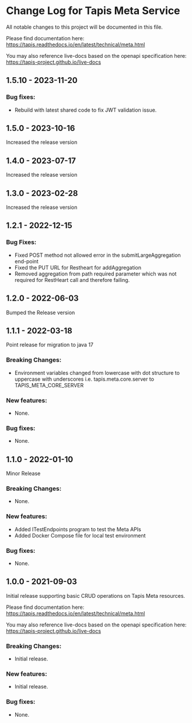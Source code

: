 # Change Log for Tapis Meta Service

All notable changes to this project will be documented in this file.

Please find documentation here:
https://tapis.readthedocs.io/en/latest/technical/meta.html

You may also reference live-docs based on the openapi specification here:
https://tapis-project.github.io/live-docs

## 1.5.10 - 2023-11-20

### Bug fixes:
- Rebuild with latest shared code to fix JWT validation issue.

## 1.5.0 - 2023-10-16
Increased the release version

## 1.4.0 - 2023-07-17
Increased the release version


## 1.3.0 - 2023-02-28
Increased the release version

## 1.2.1 - 2022-12-15

### Bug Fixes:
- Fixed POST method not allowed error in the submitLargeAggregation end-point
- Fixed the PUT URL for Restheart for addAggregation 
- Removed aggregation from path required parameter which was not required for RestHeart call and therefore failing.

## 1.2.0 - 2022-06-03
Bumped the Release version 

## 1.1.1 - 2022-03-18

Point release for migration to java 17

### Breaking Changes:
- Environment variables changed from lowercase with dot structure to uppercase with underscores i.e. tapis.meta.core.server to TAPIS_META_CORE_SERVER

### New features:
- None.

### Bug fixes: 
- None.

## 1.1.0 - 2022-01-10

Minor Release

### Breaking Changes:
- None.

### New features:
- Added ITestEndpoints program to test the Meta APIs
- Added Docker Compose file for local test environment

### Bug fixes:
- None.

## 1.0.0 - 2021-09-03

Initial release supporting basic CRUD operations on Tapis Meta resources.

Please find documentation here:
https://tapis.readthedocs.io/en/latest/technical/meta.html

You may also reference live-docs based on the openapi specification here:
https://tapis-project.github.io/live-docs

### Breaking Changes:
- Initial release.

### New features:
- Initial release.

### Bug fixes:
- None.
